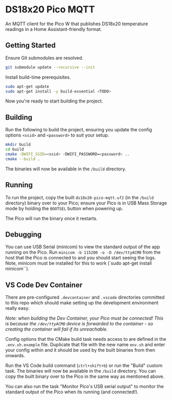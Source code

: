 # DS18x20 Pico MQTT

An MQTT client for the Pico W that publishes DS18x20 temperature
readings in a Home Assistant-friendly format.

## Getting Started

Ensure Git submodules are resolved.

```bash
git submodule update --recursive --init
```

Install build-time prerequisites.

```bash
sudo apt-get update
sudo apt-get install -y build-essential <TODO>
```

Now you're ready to start building the project.

## Building

Run the following to build the project, ensuring you update the config options
`<ssid>` and `<password>` to suit your setup.

```bash
mkdir build
cd build
cmake -DWIFI_SSID=<ssid> -DWIFI_PASSWORD=<password> ..
cmake --build .
```

The binaries will now be available in the `/build` directory.

## Running

To run the project, copy the built `ds18x20-pico-mqtt.uf2` (in the `/build` directory)
binary over to your Pico; ensure your Pico is in USB Mass Storage mode by holding the
`BOOTSEL` button when powering up.

The Pico will run the binary once it restarts. 

## Debugging

You can use USB Serial (minicom) to view the standard output of the app
running on the Pico. Run `minicom -b 115200 -o -D /dev/ttyACM0` from the
host that the Pico is connected to and you should start seeing the logs.
Note, minicom must be installed for this to work
(`sudo apt-get install minicom``). 

## VS Code Dev Container

There are pre-configured `.devcontainer` and `.vscode` directories committed to
this repo which should make setting up the development environment really easy.

_Note: when building the Dev Container, your Pico must be connected! This is because
the `/dev/ttyACM0` device is forwarded to the container - so creating the container
will fail if its unreachable._

Config options that the CMake build task needs access to are defined in the
`.env.sh.example` file. Duplicate that file with the new name `env.sh` and enter
your config within and it should be used by the built binaries from then onwards.

Run the VS Code build command (`ctrl+shift+b`) or run the "Build" custom task.
The binaries will now be available in the `/build` directory. You can copy
the built binary over to the Pico in the same way as mentioned above.

You can also run the task "Monitor Pico's USB serial output" to monitor the
standard output of the Pico when its running (and connected!).

